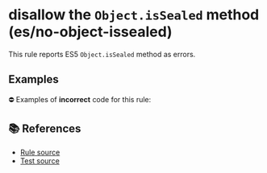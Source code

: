 # disallow the `Object.isSealed` method (es/no-object-issealed)

This rule reports ES5 `Object.isSealed` method as errors.

## Examples

⛔ Examples of **incorrect** code for this rule:

<eslint-playground type="bad" code="/*eslint es/no-object-issealed: error */
var sealed = Object.isSealed(obj)
" />

## 📚 References

- [Rule source](https://github.com/mysticatea/eslint-plugin-es/blob/v3.0.0/lib/rules/no-object-issealed.js)
- [Test source](https://github.com/mysticatea/eslint-plugin-es/blob/v3.0.0/tests/lib/rules/no-object-issealed.js)
